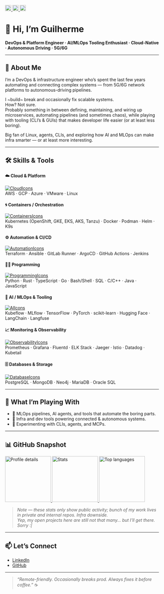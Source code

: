 <!-- ► HEADER: badge links ► -->
<div align="left">
  <a href="https://github.com/guilherme-am">
    <img height="20" src="https://komarev.com/ghpvc/?username=guilherme-am&color=00a19a" alt="Profile views" />
  </a>
  <a href="https://github.com/guilherme-am?tab=followers">
    <img height="20" src="https://img.shields.io/github/followers/guilherme-am?label=Followers&logo=github&style=flat&color=00a19a" alt="GitHub Followers" />
  </a>
  <a href="https://www.linkedin.com/in/guilhermeamoreira/">
    <img height="20" src="https://img.shields.io/badge/LinkedIn-Connect-0077B5?logo=linkedin&style=flat" alt="LinkedIn" />
  </a>
</div>

# 👋 Hi, I’m Guilherme  
**DevOps & Platform Engineer · AI/MLOps Tooling Enthusiast · Cloud-Native · Autonomous Driving · 5G/6G**

---

## 🧠 About Me  
I’m a DevOps & infrastructure engineer who’s spent the last few years automating and connecting complex systems — from 5G/6G network platforms to autonomous-driving pipelines.  

I ~build~ break and occasionally fix scalable systems.  
How? Not sure.  
Probably something in between defining, maintaining, and wiring up microservices, automating pipelines (and sometimes chaos), while playing with tooling (CLI’s & GUIs) that makes developer life easier (or at least less boring).  

Big fan of Linux, agents, CLIs, and exploring how AI and MLOps can make infra smarter — or at least more interesting.

---

## 🛠️ Skills & Tools  

#### ☁️ Cloud & Platform  
[![CloudIcons](https://skillicons.dev/icons?i=aws,gcp,azure,vmware,linux&theme=dark&perline=10)](https://skillicons.dev)  
AWS · GCP · Azure · VMware · Linux  

#### 🌀 Containers / Orchestration  
[![ContainersIcons](https://skillicons.dev/icons?i=kubernetes,openshift,docker,podman,helm&theme=dark&perline=10)](https://skillicons.dev)  
Kubernetes (OpenShift, GKE, EKS, AKS, Tanzu) · Docker · Podman · Helm  · K9s

#### ⚙️ Automation & CI/CD  
[![AutomationIcons](https://skillicons.dev/icons?i=terraform,ansible,gitlab,githubactions,jenkins&theme=dark&perline=10)](https://skillicons.dev)  
Terraform · Ansible · GitLab Runner · ArgoCD · GitHub Actions · Jenkins  

#### 🧑‍💻 Programming  
[![ProgrammingIcons](https://skillicons.dev/icons?i=python,rust,typescript,go,java,javascript,bash&theme=dark&perline=10)](https://skillicons.dev)  
Python · Rust · TypeScript · Go · Bash/Shell · SQL · C/C++ · Java · JavaScript  

#### 🧠 AI / MLOps & Tooling  
[![AIIcons](https://skillicons.dev/icons?i=tensorflow,pytorch,mlflow,kubeflow,huggingface&theme=dark&perline=10)](https://skillicons.dev)  
Kubeflow · MLflow · TensorFlow · PyTorch · scikit-learn · Hugging Face · LangChain · Langfuse  

#### 📈 Monitoring & Observability  
[![ObservabilityIcons](https://skillicons.dev/icons?i=prometheus,grafana,nginx,elasticsearch&theme=dark&perline=10)](https://skillicons.dev)  
Prometheus · Grafana · Fluentd · ELK Stack · Jaeger · Istio · Datadog  · Kubetail

#### 🗄️ Databases & Storage  
[![DatabaseIcons](https://skillicons.dev/icons?i=postgres,mongodb,neo4j,mariadb,oracle&theme=dark&perline=10)](https://skillicons.dev)  
PostgreSQL · MongoDB · Neo4j · MariaDB · Oracle SQL  

---

## 🔭 What I’m Playing With  
- 🧩 MLOps pipelines, AI agents, and tools that automate the boring parts.  
- 🚚 Infra and dev tools powering connected & autonomous systems.  
- 🧠 Experimenting with CLIs, agents, and MCPs.    

---

## 📊 GitHub Snapshot  
<div align="left">
  <a href="https://github.com/guilherme-am">
    <img height="150" src="https://github-profile-summary-cards.vercel.app/api/cards/profile-details?username=guilherme-am&theme=onedark" alt="Profile details" />
  </a>
  <a href="https://github.com/guilherme-am">
    <img height="150" src="https://github-profile-summary-cards.vercel.app/api/cards/stats?username=guilherme-am&theme=onedark" alt="Stats" />
  </a>
  <a href="https://github.com/guilherme-am">
    <img height="150" src="https://github-readme-stats.vercel.app/api/top-langs/?username=guilherme-am&layout=compact&theme=onedark" alt="Top languages" />
  </a>
</div>

> *Note — these stats only show public activity; bunch of my work lives in private and internal repos. Infra downside.*  
> *Yep, my open projects here are still not that many... but I’ll get there. Sorry :|*

---

## 📫 Let’s Connect  
- [LinkedIn](https://www.linkedin.com/in/guilhermeamoreira/)  
- [GitHub](https://github.com/guilherme-am)  

---

> *“Remote-friendly. Occasionally breaks prod. Always fixes it before coffee.”* ☕
